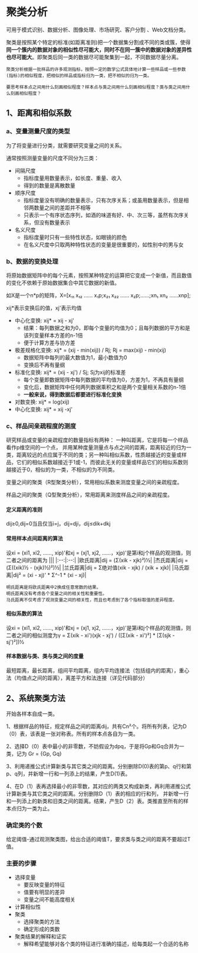 # 聚类分析
可用于模式识别、数据分析、图像处理、市场研究、客户分割 、Web文档分类。

聚类是按照某个特定的标准(如距离准则)把一个数据集分割成不同的类或簇，使得<b>同一个簇内的数据对象的相似性尽可能大，同时不在同一簇中的数据对象的差异性也尽可能大</b>。即聚类后同一类的数据尽可能聚集到一起，不同数据尽量分离。
~~~
聚类分析根据一批样品的许多观测指标，按照一定的数学公式具体地计算一些样品或一些参数 (指标)的相似程度，把相似的样品或指标归为一类，把不相似的归为一类。

要思考样本点之间用什么刻画相似程度？样本点与类之间用什么刻画相似程度？类与类之间用什么刻画相似程度？
~~~
## 1、距离和相似系数
### a、变量测量尺度的类型
为了将变量进行分类，就需要研究变量之间的关系。

通常按照测量变量的尺度不同分为三类：
* 间隔尺度
  * 指标度量用数量表示，如长度、重量、收入
  * 得到的数量是离散数量
* 顺序尺度
  * 指标度量没有明确的数量表示，只有次序关系；或虽用数量表示，但是相邻两数量之间的差距并不相等
  * 只表示一个有序状态序列，如酒的味道有好、中、次三等，虽然有次序关系，但没有数量表示
* 名义尺度
  * 指标度量时只有一些特性状态，如眼镜的颜色
  * 在名义尺度中只取两种特性状态的变量是很重要的，如性别中的男与女
### b、数据的变换处理
将原始数据矩阵中的每个元素，按照某种特定的运算把它变成一个新值，而且数值的变化不依赖于原始数据集合中其它数据的新值。

如X是一个n*p的矩阵，X=[x₁₁ x₁₂ …… x₁p;x₂₁ x₂₂ …… x₂p;……;xn₁ xn₂ ……xnp];

xij*表示变换后的值，xj'表示均值
* 中心化变换: xij* = xij - xj'
  * 结果：每列数据之和为0，即每个变量的均值为0；且每列数据的平方和是该列变量样本方差的n-1倍
  * 便于计算方差与协方差
* 极差规格化变换: xij* = (xij - min(xij)) / Rj; Rj = max(xij) - min(xij)
  * 数据矩阵中每列的最大数值为1，最小数值为0
  * 变换后不再有量纲
* 标准化变换: xij* = (xij - xj') / Sj; Sj为xij的标准差
  * 每个变量即数据矩阵中每列数据的平均值为0，方差为1，不再具有量纲
  * 变化后，数据矩阵中任何两列数据乘积之和是两个变量相关系数的n-1倍
  * <b>一般来说，得到数据后都要进行标准化变换</b>
* 对数变换: xij* = log(xij)
* 中心化变换: xij* = xij -xj'
### c、样品间亲疏程度的测度
研究样品或变量的亲疏程度的数量指标有两种： 一种叫距离，它是将每一个样品看作p维空间的一个点， 并用某种度量测量点与点之间的距离，距离较近的归为一类，距离较远的点应属于不同的类；另一种叫相似系数，性质越接近的变量或样品，它们的相似系数越接近于1或-1，而彼此无关的变量或样品它们的相似系数则越接近于0，相似的为一类，不相似的为不同类。

变量之间的聚类（R型聚类分析），常用相似系数来测度变量之间的亲疏程度。

样品之间的聚类（Q型聚类分析），常用距离来测度样品之间的亲疏程度。

#### 定义距离的准则
dij≥0,dij=0当且仅当i=j，dij=dji，dij≤dik+dkj
#### 常用样本点间距离的算法
设xi = (xi1, xi2, ……, xip)'和xj = (xj1, xj2, ……，xjp)'是第i和j个样品的观测值，则二者之间的距离为
|||
|:--:|:--:|
|欧氏距离|dij = (Σ(xik - xjk)²)½|
|杰氏距离|dij = (Σ((xik)½ - (xjk)½)²)½|
|兰氏距离|dij = Σ绝对值(xik - xjk) / (xik + xjk)|
|马氏距离|dij² = (xi - xj)' *  Σ^-1 * (xi - xj)|

~~~
明氏距离是将欧氏距离中2换成任意常数的结果。
明氏距离没有考虑各个变量之间的相关性和重要性。
马氏距离不仅考虑了观测变量之间的相关性，而且也考虑到了各个指标取值的差异程度。
~~~
  
#### 相似系数的算法
设xi = (xi1, xi2, ……, xip)'和xj = (xj1, xj2, ……，xjp)'是第i和j个样品的观测值，则二者之间的相似测度为γ = Σ(xik - xi')(xjk - xj') / ([Σ(xik - xi')²] * [Σ(sjk - sj')²])½
#### 样本数据与类、类与类之间的度量
最短距离，最长距离，组间平均距离，组内平均连接法（包括组内的距离），重心法（均值点之间的距离），离差平方和法连接（详见代码部分）
  
## 2、系统聚类方法
开始各样本自成一类。

1、根据样品的特征，规定样品之间的距离dij，共有Cn²个。将所有列表，记为D（0）表，该表是一张对称表。所有的样本点各自为一类。

2、选择D（0）表中最小的非零数，不妨假设为dpq，于是将Gp和Gq合并为一类，记为 Gr = {Gp, Gq}

3、利用递推公式计算新类与其它类之间的距离。分别删除D(0)表的第p、q行和第p、q列，并新增一行和一列添上的结果，产生D(1)表。

4、在D（1）表再选择最小的非零数，其对应的两类又构成新类，再利用递推公式计算新类与其它类之间的距离。分别删除D（1）表的相应的行和列， 并新增一行和一列添上的新类和旧类之间的距离。结果，产生D（2）表。类推直至所有的样本点归为一类为止。
### 确定类的个数
给定阈值-通过观测聚类图，给出合适的阈值T，要求类与类之间的距离不要超过T值。
### 主要的步骤
* 选择变量
  * 要反映变量的特征
  * 值要有明显的差异
  * 变量之间不能高度相关
* 计算相似性
* 聚类
  * 选择聚类的方法
  * 确定形成的类数
* 聚类结果的解释和证实
  * 解释希望能够对各个类的特征进行准确的描述，给每类起一个合适的名称



